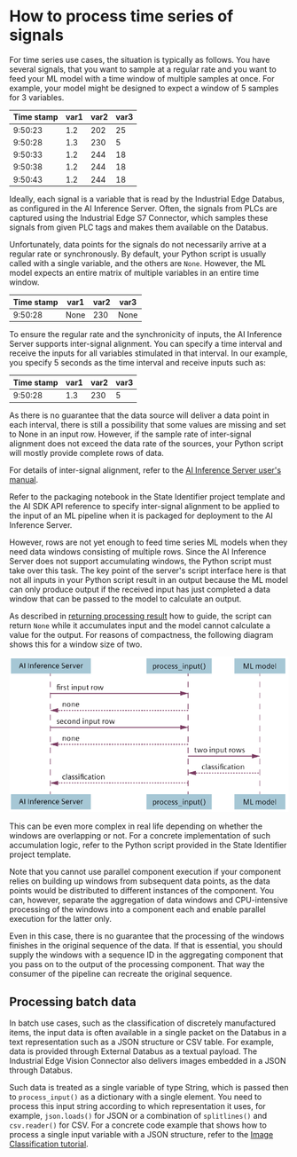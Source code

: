 <!--
SPDX-FileCopyrightText: Copyright (C) 2020-2024 Siemens AG

SPDX-License-Identifier: MIT
-->

# How to process time series of signals

For time series use cases, the situation is typically as follows. You have several signals,
that you want to sample at a regular rate and you want to feed your ML model with a time
window of multiple samples at once. For example, your model might be designed to expect a
window of 5 samples for 3 variables.

|Time stamp |var1 |var2 |var3
|----|----|----|----
|9:50:23 |1.2 |202 | 25
|9:50:28 |1.3 |230 | 5
|9:50:33 |1.2 |244 | 18
|9:50:38 |1.2 |244 | 18
|9:50:43 |1.2 |244 |18

Ideally, each signal is a variable that is read by the Industrial Edge Databus, as configured in the AI Inference Server. Often, the signals from PLCs are captured using the Industrial Edge S7
Connector, which samples these signals from given PLC tags and makes them available on
the Databus.

Unfortunately, data points for the signals do not necessarily arrive at a regular rate or
synchronously. By default, your Python script is usually called with a single variable, and the
others are `None`. However, the ML model expects an entire matrix of multiple variables in an
entire time window.

|Time stamp |var1 |var2 |var3
|----|----|----|----
|9:50:28 |None |230 | None

To ensure the regular rate and the synchronicity of inputs, the AI Inference Server supports inter-signal alignment. You can specify a time interval and receive the inputs for all variables
stimulated in that interval. In our example, you specify 5 seconds as the time interval and
receive inputs such as:

|Time stamp |var1 |var2 |var3
|----|----|----|----
|9:50:28 |1.3 |230 | 5

As there is no guarantee that the data source will deliver a data point in each interval, there is
still a possibility that some values are missing and set to None in an input row. However, if
the sample rate of inter-signal alignment does not exceed the data rate of the sources, your
Python script will mostly provide complete rows of data.

For details of inter-signal alignment, refer to the [AI Inference Server user's manual](https://support.industry.siemens.com/cs/document/109825687/industrial-ai-ai-inference-server?dti=0&lc=en-WW).

Refer to the packaging notebook in the State Identifier project template and the AI SDK API
reference to specify inter-signal alignment to be applied to the input of an ML pipeline when
it is packaged for deployment to the AI Inference Server.

However, rows are not yet enough to feed time series ML models when they need data
windows consisting of multiple rows. Since the AI Inference Server does not support
accumulating windows, the Python script must take over this task. The key point of the
server's script interface here is that not all inputs in your Python script result in an output
because the ML model can only produce output if the received input has just completed a
data window that can be passed to the model to calculate an output.

As described in [returning processing result](06-return-processing-results.md) how to guide, the script can return `None` while it accumulates input and the model cannot calculate a value for the output. For reasons of compactness, the following diagram shows this for a window size of two.

![alt text](../img/window_size.png)

This can be even more complex in real life depending on whether the windows are overlapping or not. For a concrete implementation of such accumulation logic, refer to the Python script provided in the State Identifier project template.

Note that you cannot use parallel component execution if your component relies on building up windows from subsequent data points, as the data points would be distributed to different instances of the component. You can, however, separate the aggregation of data windows and CPU-intensive processing of the windows into a component each and enable parallel execution for the latter only.

Even in this case, there is no guarantee that the processing of the windows finishes in the original sequence of the data. If that is essential, you should supply the windows with a sequence ID in the aggregating component that you pass on to the output of the processing component. That way the consumer of the pipeline can recreate the original sequence.

## Processing batch data

In batch use cases, such as the classification of discretely manufactured items, the input data is often available in a single packet on the Databus in a text representation such as a JSON structure or CSV table. For example, data is provided through External Databus as a textual payload. The Industrial Edge Vision Connector also delivers images embedded in a JSON through Databus.

Such data is treated as a single variable of type String, which is passed then to `process_input()` as a dictionary with a single element. You need to process this input string according to which representation it uses, for example, `json.loads()` for JSON or a
combination of `splitlines()` and `csv.reader()` for CSV.
For a concrete code example that shows how to process a single input variable with a JSON structure, refer to the [Image Classification tutorial](../e2e-tutorials/image_classification/README.md).
